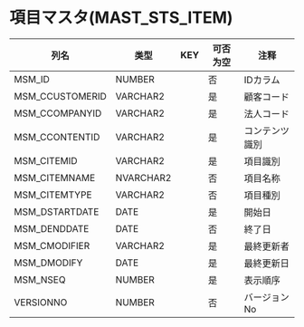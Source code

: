 # 項目マスタ(MAST_STS_ITEM)
| 列名   | 类型   | KEY  | 可否为空 | 注释   |
| ---- | ---- | ---- | ---- | ---- |
|MSM_ID|NUMBER||否|IDカラム|
|MSM_CCUSTOMERID|VARCHAR2||是|顧客コード  |
|MSM_CCOMPANYID|VARCHAR2||是|法人コード  |
|MSM_CCONTENTID|VARCHAR2||是|コンテンツ識別  |
|MSM_CITEMID|VARCHAR2||是|項目識別  |
|MSM_CITEMNAME|NVARCHAR2||否|項目名称  |
|MSM_CITEMTYPE|VARCHAR2||否|項目種別|
|MSM_DSTARTDATE|DATE||是|開始日  |
|MSM_DENDDATE|DATE||否|終了日  |
|MSM_CMODIFIER|VARCHAR2||是|最終更新者  |
|MSM_DMODIFY|DATE||是|最終更新日  |
|MSM_NSEQ|NUMBER||是|表示順序|
|VERSIONNO|NUMBER||否|バージョンNo|
